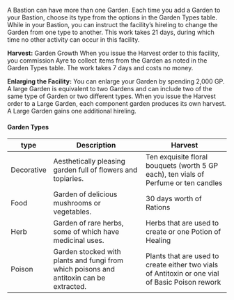 A Bastion can have more than one Garden. Each time you add a Garden to your Bastion, choose its type from the options in the Garden Types table. While in your Bastion, you can instruct the facility’s hireling to change the Garden from one type to another. This work takes 21 days, during which time no other activity can occur in this facility.

**Harvest:** Garden Growth When you issue the Harvest order to this facility, you commission Ayre to collect items from the Garden as noted in the Garden Types table. The work takes 7 days and costs no money.

**Enlarging the Facility:** You can enlarge your Garden by spending 2,000 GP. A large Garden is equivalent to two Gardens and can include two of the same type of Garden or two different types. When you issue the Harvest order to a Large Garden, each component garden produces its own harvest. A Large Garden gains one additional hireling.

#### Garden Types

| type       | Description                                                                             | Harvest                                                                                         |
| ---------- | --------------------------------------------------------------------------------------- | ----------------------------------------------------------------------------------------------- |
| Decorative | Aesthetically pleasing garden full of flowers and topiaries.                            | Ten exquisite floral bouquets (worth 5 GP each), ten vials of Perfume or ten candles            |
| Food       | Garden of delicious mushrooms or vegetables.                                            | 30 days worth of Rations                                                                        |
| Herb       | Garden of rare herbs, some of which have medicinal uses.                                | Herbs that are used to create or one Potion of Healing                                          |
| Poison     | Garden stocked with plants and fungi from which poisons and antitoxin can be extracted. | Plants that are used to create either two vials of Antitoxin or one vial of Basic Poison rework |